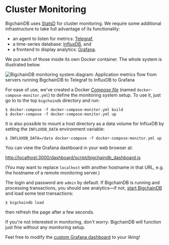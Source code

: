 # Cluster Monitoring

BigchainDB uses [StatsD](https://github.com/etsy/statsd) for cluster monitoring. We require some additional infrastructure to take full advantage of its functionality:

* an agent to listen for metrics: [Telegraf](https://github.com/influxdata/telegraf),
* a time-series database: [InfluxDB](https://influxdata.com/time-series-platform/influxdb/), and
* a frontend to display analytics: [Grafana](http://grafana.org/).

We put each of those inside its own Docker container. The whole system is illustrated below.

![BigchainDB monitoring system diagram: Application metrics flow from servers running BigchainDB to Telegraf to InfluxDB to Grafana](../_static/monitoring_system_diagram.png)

For ease of use, we've created a Docker [_Compose file_](https://docs.docker.com/compose/compose-file/) (named `docker-compose-monitor.yml`) to define the monitoring system setup. To use it, just go to to the top `bigchaindb` directory and run:
```text
$ docker-compose -f docker-compose-monitor.yml build
$ docker-compose -f docker-compose-monitor.yml up
```

It is also possible to mount a host directory as a data volume for InfluxDB
by setting the `INFLUXDB_DATA` environment variable:
```text
$ INFLUXDB_DATA=/data docker-compose -f docker-compose-monitor.yml up
```

You can view the Grafana dashboard in your web browser at:

[http://localhost:3000/dashboard/script/bigchaindb_dashboard.js](http://localhost:3000/dashboard/script/bigchaindb_dashboard.js)

(You may want to replace `localhost` with another hostname in that URL, e.g. the hostname of a remote monitoring server.)

The login and password are `admin` by default. If BigchainDB is running and processing transactions, you should see analytics—if not, [start BigchainDB](../nodes/setup-run-node.html#run-bigchaindb) and load some test transactions:
```text
$ bigchaindb load
```

then refresh the page after a few seconds.

If you're not interested in monitoring, don't worry: BigchainDB will function just fine without any monitoring setup.

Feel free to modify the [custom Grafana dashboard](https://github.com/rhsimplex/grafana-bigchaindb-docker/blob/master/bigchaindb_dashboard.js) to your liking!
